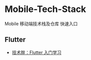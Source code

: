 # Mobile-Tech-Stack
Mobile 移动端技术栈及仓库 快速入口

## Flutter

* [技术胖：Flutter 入门学习](https://github.com/marlonchiu/flutter-study-guide)
